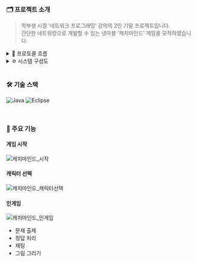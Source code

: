 ### 🗂️ 프로젝트 소개  
>학부생 시절 ‘네트워크 프로그래밍’ 강의의 2인 기말 프로젝트입니다.  
간단한 네트워킹으로 개발할 수 있는 넷마블 ‘캐치마인드’ 게임을 모작하였습니다.


<details><summary> 🔄️ 프로토콜 흐름
</summary>

### 1 . 게임 방 생성 프로토콜 흐름
가장 먼저 들어온 Client1이 방장이 됩니다. 인원은 최대 4명까지 설정 가능합니다.  
- Client1 접속 : Client1 -> Server (CONN Client1)  
- Client2 접속 : Client2 -> Server (CONN Client2)  
- Server -> Client1, Client2 (CREAT ROOM 1 CONN Client1 CONN Client2)  

1 ) Client1이 방 인원을 2명으로 설정했을 경우  
- Client3 접속 : Client3 -> Server (CONN Client3)  
- Client4 접속 : Client4 -> Server (CONN Client4)  
- Server -> Client3, Client4 (CREAT ROOM 2 CONN Client3 CONN Client4)  

2 ) Client1이 방 인원을 4명으로 설정했을 경우  
- Client3 접속 : Client3 -> Server (CONN Client3)  
- Server -> Client1, Client2, Client3 (CONN Client3)  
- Client4 접속 : Client4 -> Server (CONN Client4)  
- Server -> Client1, Client2, Client3, Client4 (CONN Client4)  

### 2. 게임 진행 프로토콜 흐름
방장은 처음 방을 만든 Client로 자동 지정됩니다.  
방장을 제외한 모든 참가자가 Ready일 경우에 게임 Start 가능합니다.  
- Client2, Client3, Client4 -> Server (READY Client2, Client3, Client4)  
- Client1 -> Server (START Client1)  
- Server -> All Client (GAME START)  

방장이 처음 PAINTER가 되고 채팅 중에 정답을 맞추면 그 사람이 PAINTER 됩니다.  
PAINTER일 경우에는 채팅을 할 수 없습니다.  

1 ) 정답이 아닐 경우 (채팅으로 처리)
- Client2 -> Server (MESSAGE Client2)
- Server -> All Client (MESSAGE Client2)

2 ) 정답일 경우 (PAINTER 교체)
- Client3 -> Server (MESSAGE Client3)
- Server -> All Client (MESSAGE Client3 CORRECT, SCORE Client3 , PAINTER Client3)

### 3. 게임 오버 프로토콜 흐름
주어진 문제가 모두 끝났을 경우 최종 승리자는 방장이 됩니다.  
퇴장하고 싶은 사람은 퇴장이 가능합니다.
- Server -> ALL Client (GAME END, WIN Client3)  
- Client1 -> Server (EXIT Client1)  
- Server -> All Client (EXIT Client1)
 
모두 퇴장했을 경우  
- Server -> All Client (EXIT All Client)
- Server (ROOM1 CLOSE)
</details>

<details><summary> ✡️ 시스템 구성도
</summary>

<br>

![캐치마인드_시스템구성도](https://github.com/user-attachments/assets/c8af8bdb-ecb5-4639-a37c-d25adbf07a8e)
</details>

<br>

### 🛠️ 기술 스택

![Java](https://img.shields.io/badge/java-%23ED8B00.svg?style=for-the-badge&logo=openjdk&logoColor=white)
![Eclipse](https://img.shields.io/badge/Eclipse-FE7A16.svg?style=for-the-badge&logo=Eclipse&logoColor=white)

<br>

### 🚀 주요 기능
#### 게임 시작
![캐치마인드_시작](https://github.com/user-attachments/assets/67d2d5d3-982b-41d1-9386-88c7ec5ebe22)
#### 캐릭터 선택
![캐치마인드_캐릭터선택](https://github.com/user-attachments/assets/b4017edd-f96a-4635-be77-fd35abc51a66)
#### 인게임
![캐치마인드_인게임](https://github.com/user-attachments/assets/9f2d5ac7-3442-4aba-a9e3-5db1e9e06a7b)
- 문제 출제
- 정답 처리
- 채팅
- 그림 그리기
